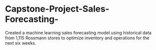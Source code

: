 # Capstone-Project-Sales-Forecasting-
 Created a machine learning sales forecasting model using historical data from 1,115 Rossmann stores to optimize inventory and  operations for the next six weeks.
